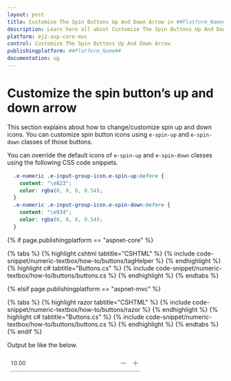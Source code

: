 ```yaml
---
layout: post
title: Customize The Spin Buttons Up And Down Arrow in ##Platform_Name## Numerictextbox Component
description: Learn here all about Customize The Spin Buttons Up And Down Arrow in Syncfusion ##Platform_Name## Numerictextbox component of syncfusion and more.
platform: ej2-asp-core-mvc
control: Customize The Spin Buttons Up And Down Arrow
publishingplatform: ##Platform_Name##
documentation: ug
---
```


# Customize the spin button’s up and down arrow

This section explains about how to change/customize spin up and down icons. You can customize spin button icons using `e-spin-up` and `e-spin-down` classes of those buttons.

You can override the default icons of `e-spin-up` and `e-spin-down` classes using the following CSS code snippets.

```css
  .e-numeric .e-input-group-icon.e-spin-up:before {
    content: "\e823";
    color: rgba(0, 0, 0, 0.54);
  }
  .e-numeric .e-input-group-icon.e-spin-down:before {
    content: "\e934";
    color: rgba(0, 0, 0, 0.54);
  }
```

{% if page.publishingplatform == "aspnet-core" %}

{% tabs %}
{% highlight cshtml tabtitle="CSHTML" %}
{% include code-snippet/numeric-textbox/how-to/buttons/tagHelper %}
{% endhighlight %}
{% highlight c# tabtitle="Buttons.cs" %}
{% include code-snippet/numeric-textbox/how-to/buttons/buttons.cs %}
{% endhighlight %}
{% endtabs %}

{% elsif page.publishingplatform == "aspnet-mvc" %}

{% tabs %}
{% highlight razor tabtitle="CSHTML" %}
{% include code-snippet/numeric-textbox/how-to/buttons/razor %}
{% endhighlight %}
{% highlight c# tabtitle="Buttons.cs" %}
{% include code-snippet/numeric-textbox/how-to/buttons/buttons.cs %}
{% endhighlight %}
{% endtabs %}
{% endif %}



Output be like the below.

![NumericTextBox Sample](../images/buttons.png)
